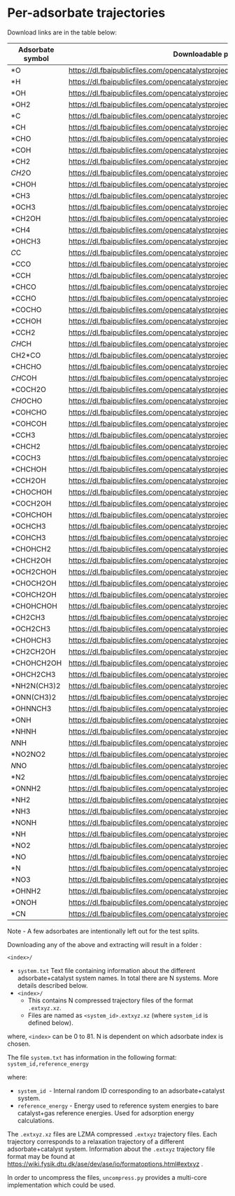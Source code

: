# Per-adsorbate trajectories


Download links are in the table below:

|Adsorbate symbol	|Downloadable path	|size	|MD5 checksum	|
|---	|---	|---	|---	|
|*O	|https://dl.fbaipublicfiles.com/opencatalystproject/data/per_adsorbate_is2res/0.tar	|1006M	|d4151542856b4b6405f276808f75358a	|
|*H	|https://dl.fbaipublicfiles.com/opencatalystproject/data/per_adsorbate_is2res/1.tar	|850M	|3697f04faf04251a23da8b88a78209f7	|
|*OH	|https://dl.fbaipublicfiles.com/opencatalystproject/data/per_adsorbate_is2res/2.tar	|1.6G	|a21081f3f55eb0c98a91021bbe3dac44	|
|*OH2	|https://dl.fbaipublicfiles.com/opencatalystproject/data/per_adsorbate_is2res/3.tar	|1.8G	|b12b706854f5d899e02a9ae6578b5d45	|
|*C	|https://dl.fbaipublicfiles.com/opencatalystproject/data/per_adsorbate_is2res/4.tar	|1.1G	|e4fe9890764fcf59e01e3ceab089b978	|
|*CH	|https://dl.fbaipublicfiles.com/opencatalystproject/data/per_adsorbate_is2res/6.tar	|1.4G	|ec9aa2c4c4bd4419359438ba7fbb881d	|
|*CHO	|https://dl.fbaipublicfiles.com/opencatalystproject/data/per_adsorbate_is2res/7.tar	|1.4G	|d32200f74ad5c3bfd42e8835f36d57ab	|
|*COH	|https://dl.fbaipublicfiles.com/opencatalystproject/data/per_adsorbate_is2res/8.tar	|1.6G	|5418a1b331f6c7689a5405cca4cc8d15	|
|*CH2	|https://dl.fbaipublicfiles.com/opencatalystproject/data/per_adsorbate_is2res/9.tar	|1.6G	|8ee1066149c305d7c17c219b369c5a73	|
|*CH2*O	|https://dl.fbaipublicfiles.com/opencatalystproject/data/per_adsorbate_is2res/10.tar	|1.7G	|960c2450814024b66f3c79121179ac60	|
|*CHOH	|https://dl.fbaipublicfiles.com/opencatalystproject/data/per_adsorbate_is2res/11.tar	|1.8G	|60ac9f965f9589a3389483e3d1e58144	|
|*CH3	|https://dl.fbaipublicfiles.com/opencatalystproject/data/per_adsorbate_is2res/12.tar	|1.7G	|7e123e6f4fb10d6897be3f47721dfd4a	|
|*OCH3	|https://dl.fbaipublicfiles.com/opencatalystproject/data/per_adsorbate_is2res/13.tar	|1.8G	|0823047bbbe05fa0e63f9d83ec601487	|
|*CH2OH	|https://dl.fbaipublicfiles.com/opencatalystproject/data/per_adsorbate_is2res/14.tar	|1.9G	|9ac71e198d75b1427182cd34abb73e4d	|
|*CH4	|https://dl.fbaipublicfiles.com/opencatalystproject/data/per_adsorbate_is2res/15.tar	|1.9G	|a405ce403018bf8afbd4425d5c0b34d5	|
|*OHCH3	|https://dl.fbaipublicfiles.com/opencatalystproject/data/per_adsorbate_is2res/16.tar	|2.1G	|d3c829f1952db6e4f428273ee05f59b1	|
|*C*C	|https://dl.fbaipublicfiles.com/opencatalystproject/data/per_adsorbate_is2res/17.tar	|1.5G	|d687a151345305897b9245af4b0f9967	|
|*CCO	|https://dl.fbaipublicfiles.com/opencatalystproject/data/per_adsorbate_is2res/18.tar	|1.7G	|214ca96e620c5ec6e8a6ff8144a22a04	|
|*CCH	|https://dl.fbaipublicfiles.com/opencatalystproject/data/per_adsorbate_is2res/19.tar	|1.6G	|da2268545e80ca1664026449dd2fdd24	|
|*CHCO	|https://dl.fbaipublicfiles.com/opencatalystproject/data/per_adsorbate_is2res/20.tar	|1.7G	|386c99407fe63080d26cda525dfdd8cd	|
|*CCHO	|https://dl.fbaipublicfiles.com/opencatalystproject/data/per_adsorbate_is2res/21.tar	|1.8G	|918b20960438494ab160a9dbd9668157	|
|*COCHO	|https://dl.fbaipublicfiles.com/opencatalystproject/data/per_adsorbate_is2res/22.tar	|1.8G	|84424aa2ad30301e23ece1438ea39923	|
|*CCHOH	|https://dl.fbaipublicfiles.com/opencatalystproject/data/per_adsorbate_is2res/23.tar	|2.0G	|3cc90425ec042a70085ba7eb2916a79a	|
|*CCH2	|https://dl.fbaipublicfiles.com/opencatalystproject/data/per_adsorbate_is2res/24.tar	|1.8G	|9dbcf7566e40965dd7f8a186a75a718e	|
|*CH*CH	|https://dl.fbaipublicfiles.com/opencatalystproject/data/per_adsorbate_is2res/25.tar	|1.7G	|a193b4c72f915ba0b21a41790696b23c	|
|CH2*CO	|https://dl.fbaipublicfiles.com/opencatalystproject/data/per_adsorbate_is2res/26.tar	|1.8G	|de83cf50247f5556fa4f9f64beff1eeb	|
|*CHCHO	|https://dl.fbaipublicfiles.com/opencatalystproject/data/per_adsorbate_is2res/27.tar	|1.9G	|1d140aaa2e7b287124ab38911a711d70	|
|*CH*COH	|https://dl.fbaipublicfiles.com/opencatalystproject/data/per_adsorbate_is2res/28.tar	|1.3G	|682d8a6b05ca5948b34dc5e5f6bbcd61	|
|*COCH2O	|https://dl.fbaipublicfiles.com/opencatalystproject/data/per_adsorbate_is2res/29.tar	|1.9G	|c8742faa8ca40e8edb4110069817fa70	|
|*CHO*CHO	|https://dl.fbaipublicfiles.com/opencatalystproject/data/per_adsorbate_is2res/30.tar	|2.0G	|8cfbb67beb312b98c40fcb891dfa480a	|
|*COHCHO	|https://dl.fbaipublicfiles.com/opencatalystproject/data/per_adsorbate_is2res/31.tar	|1.9G	|6ffa903a62d8ec3319ecec6a03b06276	|
|*COHCOH	|https://dl.fbaipublicfiles.com/opencatalystproject/data/per_adsorbate_is2res/32.tar	|2.0G	|caca0058b641bfdc9f8de4527e60feb7	|
|*CCH3	|https://dl.fbaipublicfiles.com/opencatalystproject/data/per_adsorbate_is2res/33.tar	|1.8G	|906543aaefc171edab388ff4f0fe8a20	|
|*CHCH2	|https://dl.fbaipublicfiles.com/opencatalystproject/data/per_adsorbate_is2res/34.tar	|1.8G	|4dfab479495f76179749c1956046fbd8	|
|*COCH3	|https://dl.fbaipublicfiles.com/opencatalystproject/data/per_adsorbate_is2res/35.tar	|1.9G	|29d1b992715054e920e8bb2afe97b393	|
|*CHCHOH	|https://dl.fbaipublicfiles.com/opencatalystproject/data/per_adsorbate_is2res/38.tar	|2.0G	|9e5912df6f7b11706d1046cdb9e3087e	|
|*CCH2OH	|https://dl.fbaipublicfiles.com/opencatalystproject/data/per_adsorbate_is2res/39.tar	|2.1G	|7bcae43cee451306e34ec416588a7f09	|
|*CHOCHOH	|https://dl.fbaipublicfiles.com/opencatalystproject/data/per_adsorbate_is2res/40.tar	|2.0G	|f98866d08fe3451ae7ebc47bb51599aa	|
|*COCH2OH	|https://dl.fbaipublicfiles.com/opencatalystproject/data/per_adsorbate_is2res/41.tar	|1.4G	|bfaf689e5827fcf26c51e567bb8dd1be	|
|*COHCHOH	|https://dl.fbaipublicfiles.com/opencatalystproject/data/per_adsorbate_is2res/42.tar	|2.0G	|236fe4e950aa2fbdde94ef2821fb48d2	|
|*OCHCH3	|https://dl.fbaipublicfiles.com/opencatalystproject/data/per_adsorbate_is2res/44.tar	|2.1G	|66acc5460a999625c3364f0f3bcca871	|
|*COHCH3	|https://dl.fbaipublicfiles.com/opencatalystproject/data/per_adsorbate_is2res/45.tar	|2.1G	|bb4a01956736399c8cee5e219f8c1229	|
|*CHOHCH2	|https://dl.fbaipublicfiles.com/opencatalystproject/data/per_adsorbate_is2res/46.tar	|2.1G	|e836de4ec146b1b611533f1ef682cace	|
|*CHCH2OH	|https://dl.fbaipublicfiles.com/opencatalystproject/data/per_adsorbate_is2res/47.tar	|2.0G	|66df44121806debef6dc038df7115d1d	|
|*OCH2CHOH	|https://dl.fbaipublicfiles.com/opencatalystproject/data/per_adsorbate_is2res/48.tar	|2.2G	|ff6981fdbcd2e65d351505c15d218d76	|
|*CHOCH2OH	|https://dl.fbaipublicfiles.com/opencatalystproject/data/per_adsorbate_is2res/49.tar	|2.1G	|448f7d352ab6e32f754e24de64ca302a	|
|*COHCH2OH	|https://dl.fbaipublicfiles.com/opencatalystproject/data/per_adsorbate_is2res/50.tar	|2.1G	|8bff6bf3e10cc84acc4a283a375fcc23	|
|*CHOHCHOH	|https://dl.fbaipublicfiles.com/opencatalystproject/data/per_adsorbate_is2res/51.tar	|2.0G	|9c9e4d617d306751760a80f1453e71f1	|
|*CH2CH3	|https://dl.fbaipublicfiles.com/opencatalystproject/data/per_adsorbate_is2res/52.tar	|2.0G	|ec1e964d2ee6f468fa5773743e3994a4	|
|*OCH2CH3	|https://dl.fbaipublicfiles.com/opencatalystproject/data/per_adsorbate_is2res/53.tar	|2.1G	|d297b27b02822f9b6af80bdb64aee819	|
|*CHOHCH3	|https://dl.fbaipublicfiles.com/opencatalystproject/data/per_adsorbate_is2res/54.tar	|2.1G	|368de083dafdc3bbdb560d35e2a102c0	|
|*CH2CH2OH	|https://dl.fbaipublicfiles.com/opencatalystproject/data/per_adsorbate_is2res/55.tar	|2.1G	|3c1aaf790659f7ff89bf1eed8b396b63	|
|*CHOHCH2OH	|https://dl.fbaipublicfiles.com/opencatalystproject/data/per_adsorbate_is2res/56.tar	|2.2G	|2d71adb9e305e6f3bca49e5df9b5a86a	|
|*OHCH2CH3	|https://dl.fbaipublicfiles.com/opencatalystproject/data/per_adsorbate_is2res/57.tar	|2.3G	|cf51128f8522b7b66fc68d79980d6def	|
|*NH2N(CH3)2	|https://dl.fbaipublicfiles.com/opencatalystproject/data/per_adsorbate_is2res/58.tar	|1.6G	|36ba974d80c20ff636431f7c0ad225da	|
|*ONN(CH3)2	|https://dl.fbaipublicfiles.com/opencatalystproject/data/per_adsorbate_is2res/59.tar	|2.3G	|fdc4cd19977496909d61be4aee61c4f1	|
|*OHNNCH3	|https://dl.fbaipublicfiles.com/opencatalystproject/data/per_adsorbate_is2res/60.tar	|2.1G	|50a6ff098f9ba7adbba9ac115726cc5a	|
|*ONH	|https://dl.fbaipublicfiles.com/opencatalystproject/data/per_adsorbate_is2res/62.tar	|1.8G	|47573199c545afe46c554ff756c3e38f	|
|*NHNH	|https://dl.fbaipublicfiles.com/opencatalystproject/data/per_adsorbate_is2res/63.tar	|1.7G	|dd456b7e19ef592d9f0308d911b91d7c	|
|*N*NH	|https://dl.fbaipublicfiles.com/opencatalystproject/data/per_adsorbate_is2res/65.tar	|1.6G	|c05289fd56d64c74306ebf57f1061318	|
|*NO2NO2	|https://dl.fbaipublicfiles.com/opencatalystproject/data/per_adsorbate_is2res/67.tar	|2.1G	|4822a06f6c5f41bdefd3cbbd8856c11f	|
|*N*NO	|https://dl.fbaipublicfiles.com/opencatalystproject/data/per_adsorbate_is2res/68.tar	|1.6G	|2a27de122d32917cc5b6ac0a21c63c1c	|
|*N2	|https://dl.fbaipublicfiles.com/opencatalystproject/data/per_adsorbate_is2res/69.tar	|1.5G	|cc668fecf679b6edaac8fd8fb9cdd404	|
|*ONNH2	|https://dl.fbaipublicfiles.com/opencatalystproject/data/per_adsorbate_is2res/70.tar	|2.1G	|dff880f1a5baa7f67b52fd3ed745443d	|
|*NH2	|https://dl.fbaipublicfiles.com/opencatalystproject/data/per_adsorbate_is2res/71.tar	|1.6G	|c7f383b50faa6244e265c9611466cb8f	|
|*NH3	|https://dl.fbaipublicfiles.com/opencatalystproject/data/per_adsorbate_is2res/72.tar	|1.9G	|2b355741f9300445703270e0e4b8c01c	|
|*NONH	|https://dl.fbaipublicfiles.com/opencatalystproject/data/per_adsorbate_is2res/73.tar	|1.8G	|48877a0c6f2994baac82cb722711aaa2	|
|*NH	|https://dl.fbaipublicfiles.com/opencatalystproject/data/per_adsorbate_is2res/74.tar	|1.4G	|7979b9e7ab557d6979b33e352486f0ef	|
|*NO2	|https://dl.fbaipublicfiles.com/opencatalystproject/data/per_adsorbate_is2res/75.tar	|1.7G	|9f352fbc32bb2b8caf4788aba28b2eb7	|
|*NO	|https://dl.fbaipublicfiles.com/opencatalystproject/data/per_adsorbate_is2res/76.tar	|1.4G	|482ee306a5ae2eee78cac40d10059ebc	|
|*N	|https://dl.fbaipublicfiles.com/opencatalystproject/data/per_adsorbate_is2res/77.tar	|1.1G	|bfb6e03d4a687987ff68976f0793cc46	|
|*NO3	|https://dl.fbaipublicfiles.com/opencatalystproject/data/per_adsorbate_is2res/78.tar	|1.8G	|700834326e789a6e38bf3922d9fcb792	|
|*OHNH2	|https://dl.fbaipublicfiles.com/opencatalystproject/data/per_adsorbate_is2res/79.tar	|2.1G	|fa24472e0c02c34d91f3ffe6b77bfb11	|
|*ONOH	|https://dl.fbaipublicfiles.com/opencatalystproject/data/per_adsorbate_is2res/80.tar	|1.4G	|4ddcccd62a834a76fe6167461f512529	|
|*CN	|https://dl.fbaipublicfiles.com/opencatalystproject/data/per_adsorbate_is2res/81.tar	|1.5G	|bc7c55330ece006d09496a5ff01d5d50	|


Note - A few adsorbates are intentionally left out for the test splits.

Downloading any of the above and extracting will result in a folder :

`<index>/`

* `system.txt` Text file containing information about the different adsorbate+catalyst system names. In total there are N systems. More details described below.
* `<index>/`
    * This contains N compressed trajectory files of the format `.extxyz.xz`.
    * Files are named as  `<system_id>.extxyz.xz` (where `system_id` is defined below).


where, `<index>` can be 0 to 81. N is dependent on which adsorbate index is chosen.



The file  `system.txt`  has information in the following format:
`system_id,reference_energy`

where:

* `system_id `- Internal random ID corresponding to an adsorbate+catalyst system.
* `reference_energy` - Energy used to reference system energies to bare catalyst+gas reference energies. Used for adsorption energy calculations.


The `.extxyz.xz` files are LZMA compressed `.extxyz` trajectory files. Each trajectory corresponds to a relaxation trajectory of a different adsorbate+catalyst system. Information about the `.extxyz` trajectory file format may be found at https://wiki.fysik.dtu.dk/ase/dev/ase/io/formatoptions.html#extxyz .

In order to uncompress the files, `uncompress.py` provides a multi-core implementation which could be used.
